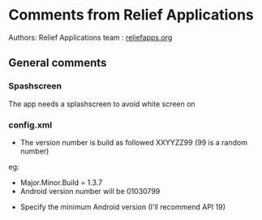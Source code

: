 # Comments from Relief Applications
Authors: Relief Applications team : [reliefapps.org](http://reliefapps.org)
## General comments

### Spashscreen

The app needs a splashscreen to avoid white screen on 

### config.xml
- The version number is build as followed XXYYZZ99 (99 is a random number)

eg:
* Major.Minor.Build = 1.3.7
* Android version number will be 01030799

- Specify the minimum Android version (I'll recommend API 19)  
